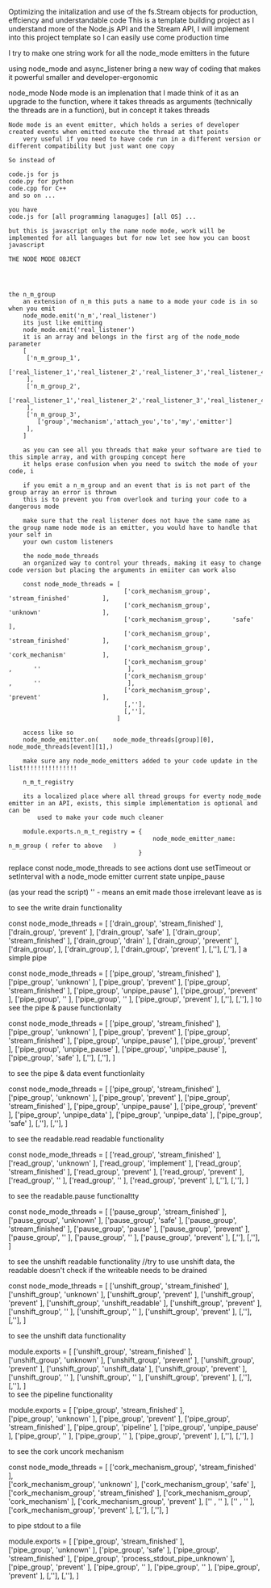 Optimizing the initalization and use of the fs.Stream objects for production, effciency and understandable code
This is a template building project as I understand more of the Node.js API and the Stream API, I will implement into this project template so I can easily use come production time

I try to make one string work for all the node_mode emitters in the future

using node_mode and async_listener bring a new way of coding that makes it powerful smaller and developer-ergonomic


node_mode
	Node mode is an implenation that I made think of it as an upgrade to the function, where it takes threads as arguments (technically the threads are in a function), but in concept it takes threads

	Node mode is an event emitter, which holds a series of developer created events when emitted execute the thread at that points
		very useful if you need to have code run in a different version or different compatibility but just want one copy

	So instead of 

	code.js for js 
	code.py for python
	code.cpp for C++
	and so on ...

	you have 
	code.js for [all programming lanaguges] [all OS] ...

	but this is javascript only the name node mode, work will be implemented for all languages but for now let see how you can boost javascript

	THE NODE MODE OBJECT



	
	the n_m_group
		an extension of n_m this puts a name to a mode your code is in so when you emit
		node_mode.emit('n_m','real_listener')
		its just like emitting
        node_mode.emit('real_listener')
		it is an array and belongs in the first arg of the node_mode parameter
		[
		 ['n_m_group_1',
		 	['real_listener_1','real_listener_2','real_listener_3','real_listener_4','real_listener_5'],	
		 ],
		 ['n_m_group_2',
		 	['real_listener_1','real_listener_2','real_listener_3','real_listener_4','real_listener_5'],	
		 ],	
		 ['n_m_group_3',
		 	['group','mechanism','attach_you','to','my','emitter']	
		 ],			 	 
		]

		as you can see all you threads that make your software are tied to this simple array, and with grouping concept here
		it helps erase confusion when you need to switch the mode of your code, i

		if you emit a n_m_group and an event that is is not part of the group array an error is thrown
		this is to prevent you from overlook and turing your code to a dangerous mode

		make sure that the real listener does not have the same name as the group name node mode is an emitter, you would have to handle that your self in
		your own custom listeners

		the node_mode_threads
		an organized way to control your threads, making it easy to change code version but placing the arguments in emiiter can work also

		const node_mode_threads = [
		                            ['cork_mechanism_group',      'stream_finished'         ],                            
		                            ['cork_mechanism_group',      'unknown'                 ],
		                            ['cork_mechanism_group',      'safe'                    ],
		                            ['cork_mechanism_group',      'stream_finished'         ],
		                            ['cork_mechanism_group',      'cork_mechanism'          ],
		                            ['cork_mechanism_group'                    ,      ''                        ],
		                            ['cork_mechanism_group'                    ,      ''                        ],
		                            ['cork_mechanism_group',      'prevent'                 ],
		                            [,''],
		                            [,''],
		                          ]

		access like so 
		node_mode_emitter.on(    node_mode_threads[group][0], node_mode_threads[event][1],)

		make sure any node_mode_emitters added to your code update in the list!!!!!!!!!!!!!!!

        n_m_t_registry

        its a localized place where all thread groups for everty node_mode emitter in an API, exists, this simple implementation is optional and can be 
            used to make your code much cleaner 

        module.exports.n_m_t_registry = {
                                            node_mode_emitter_name: n_m_group ( refer to above   )
                                        }            

replace const node_mode_threads to see actions
dont use setTimeout or setInterval with a node_mode emitter
current state unpipe_pause

(as your read the script)
'' - means an emit made those irrelevant leave as is 

to see the write drain functionality

const node_mode_threads = [
                            ['drain_group',      'stream_finished'         ],                            
                            ['drain_group',      'prevent'                 ],
                            ['drain_group',      'safe'                    ],
                            ['drain_group',      'stream_finished'         ],
                            ['drain_group',      'drain'                   ],
                            ['drain_group',      'prevent'                 ],
                            ['drain_group',                                ],
                            ['drain_group',                                ],
                            ['drain_group',      'prevent'                 ],
                            [,''],
                            [,''],
                          ]
a simple pipe 



const node_mode_threads = [
                            ['pipe_group',      'stream_finished'         ],                            
                            ['pipe_group',      'unknown'                 ],
                            ['pipe_group',      'prevent'                 ],
                            ['pipe_group',      'stream_finished'         ],
                            ['pipe_group',      'unpipe_pause'            ],
                            ['pipe_group',      'prevent'                 ],
                            ['pipe_group',      ''                        ],
                            ['pipe_group',      ''                        ],
                            ['pipe_group',      'prevent'                 ],
                            [,''],
                            [,''],
                          ] 
to see the pipe & pause functionlaity

const node_mode_threads = [
                            ['pipe_group',      'stream_finished'         ],                            
                            ['pipe_group',      'unknown'                 ],
                            ['pipe_group',      'prevent'                 ],
                            ['pipe_group',      'stream_finished'         ],
                            ['pipe_group',      'unpipe_pause'            ],
                            ['pipe_group',      'prevent'                 ],
                            ['pipe_group',      'unpipe_pause'            ],
                            ['pipe_group',      'unpipe_pause'            ],
                            ['pipe_group',      'safe'                    ],
                            [,''],
                            [,''],
                          ]    

to see the pipe & data event functionlaity         

const node_mode_threads = [
                            ['pipe_group',      'stream_finished'         ],                            
                            ['pipe_group',      'unknown'                 ],
                            ['pipe_group',      'prevent'                 ],
                            ['pipe_group',      'stream_finished'         ],
                            ['pipe_group',      'unpipe_pause'            ],
                            ['pipe_group',      'prevent'                 ],
                            ['pipe_group',      'unpipe_data'             ],
                            ['pipe_group',      'unpipe_data'             ],
                            ['pipe_group',      'safe'                    ],
                            [,''],
                            [,''],
                          ]

to see the readable.read readable functionality

const node_mode_threads = [
                            ['read_group',      'stream_finished'         ],                            
                            ['read_group',      'unknown'                 ],
                            ['read_group',      'implement'               ],
                            ['read_group',      'stream_finished'         ],
                            ['read_group',      'prevent'                 ],
                            ['read_group',      'prevent'                 ],
                            ['read_group',      ''                        ],
                            ['read_group',      ''                        ],
                            ['read_group',      'prevent'                 ],
                            [,''],
                            [,''],
                          ]

to see the  readable.pause functionaltty

const node_mode_threads = [
                            ['pause_group',      'stream_finished'         ],                            
                            ['pause_group',      'unknown'                 ],
                            ['pause_group',      'safe'                    ],
                            ['pause_group',      'stream_finished'         ],
                            ['pause_group',      'pause'                   ],
                            ['pause_group',      'prevent'                 ],
                            ['pause_group',      ''                        ],
                            ['pause_group',      ''                        ],
                            ['pause_group',      'prevent'                 ],
                            [,''],
                            [,''],
                          ]

to see the unshift readable functionality
//try to use unshift data, the readable doesn't check if the writeable needs to be drained

const node_mode_threads = [
                            ['unshift_group',      'stream_finished'         ],                            
                            ['unshift_group',      'unknown'                 ],
                            ['unshift_group',      'prevent'                 ],
                            ['unshift_group',      'prevent'                 ],
                            ['unshift_group',      'unshift_readable'        ],
                            ['unshift_group',      'prevent'                 ],
                            ['unshift_group',      ''                        ],
                            ['unshift_group',      ''                        ],
                            ['unshift_group',      'prevent'                 ],
                            [,''],
                            [,''],
                          ]                                                    

to see the unshift data functionality

module.exports   = [
                            ['unshift_group',      'stream_finished'         ],                            
                            ['unshift_group',      'unknown'                 ],
                            ['unshift_group',      'prevent'                 ],
                            ['unshift_group',      'prevent'                 ],
                            ['unshift_group',      'unshift_data'            ],
                            ['unshift_group',      'prevent'                 ],
                            ['unshift_group',      ''                        ],
                            ['unshift_group',      ''                        ],
                            ['unshift_group',      'prevent'                 ],
                            [,''],
                            [,''],
                          ]                            
to see the pipeline functionality 
<!-- turn unpipe_pause to prevent to see it work once -->
	

module.exports = [
                            ['pipe_group',      'stream_finished'         ],                            
                            ['pipe_group',      'unknown'                 ],
                            ['pipe_group',      'prevent'                 ],
                            ['pipe_group',      'stream_finished'         ],
                            ['pipe_group',      'pipeline'                ],
                            ['pipe_group',      'unpipe_pause'            ],
                            ['pipe_group',      ''                        ],
                            ['pipe_group',      ''                        ],
                            ['pipe_group',      'prevent'                 ],
                            [,''],
                            [,''],
                          ]
                          



to see the cork uncork mechanism

const node_mode_threads = [
                            ['cork_mechanism_group',      'stream_finished'         ],                            
                            ['cork_mechanism_group',      'unknown'                 ],
                            ['cork_mechanism_group',      'safe'                    ],
                            ['cork_mechanism_group',      'stream_finished'         ],
                            ['cork_mechanism_group',      'cork_mechanism'          ],
                            ['cork_mechanism_group',      'prevent'                 ],
                            [''                    ,      ''                        ],
                            [''                    ,      ''                        ],
                            ['cork_mechanism_group',      'prevent'                 ],
                            [,''],
                            [,''],
                          ]

to pipe stdout to  a file 

module.exports   =  [
                            ['pipe_group',      'stream_finished'              ],                            
                            ['pipe_group',      'unknown'                      ],
                            ['pipe_group',      'safe'                         ],
                            ['pipe_group',      'stream_finished'              ],
                            ['pipe_group',      'process_stdout_pipe_unknown'  ],
                            ['pipe_group',      'prevent'                      ],
                            ['pipe_group',      ''                             ],
                            ['pipe_group',      ''                             ],
                            ['pipe_group',      'prevent'                      ],
                            [,''],
                            [,''],
                          ] 